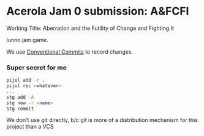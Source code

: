 # Acerola Jam 0 submission: A&FCFI

Working Title: Aberration and the Futility of Change and Fighting It

Iunno jam game.

We use [Conventional Commits](https://www.conventionalcommits.org/en/v1.0.0/) to record changes.

### Super secret for me

```sh
pijul add -r .
pijul rec <whatever>
...
stg add -A
stg new -r <name>
stg commit
```

We don't use git directly, b/c git is more of a distribution mechanism
for this project than a VCS